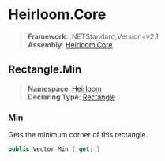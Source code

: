# Heirloom.Core

> **Framework**: .NETStandard,Version=v2.1  
> **Assembly**: [Heirloom.Core][0]  

## Rectangle.Min

> **Namespace**: [Heirloom][0]  
> **Declaring Type**: [Rectangle][1]  

### Min

Gets the minimum corner of this rectangle.

```cs
public Vector Min { get; }
```

[0]: ../../../Heirloom.Core.md
[1]: ../Rectangle.md
